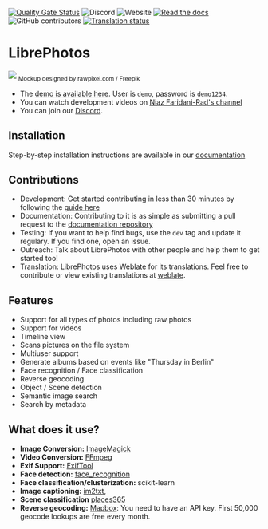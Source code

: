 [![Quality Gate Status](https://sonarcloud.io/api/project_badges/measure?project=LibrePhotos_ownphotos&metric=alert_status)](https://sonarcloud.io/dashboard?id=LibrePhotos_ownphotos) ![Discord](https://img.shields.io/discord/784619049208250388?style=plastic) ![Website](https://img.shields.io/website?down_color=lightgrey&down_message=offline&style=plastic&up_color=blue&up_message=online&url=https%3A%2F%2Flibrephotos.com)
[![Read the docs](https://img.shields.io/static/v1?label=Read&message=the%20docs&color=blue&style=plastic)](https://docs.librephotos.com/) ![GitHub contributors](https://img.shields.io/github/contributors/librephotos/librephotos?style=plastic)
<a href="https://hosted.weblate.org/engage/librephotos/">
<img src="https://hosted.weblate.org/widgets/librephotos/-/librephotos-frontend/svg-badge.svg" alt="Translation status" />
</a>

# LibrePhotos

![](https://github.com/LibrePhotos/librephotos/blob/dev/screenshots/mockups_main_fhd.png?raw=true)
<sub>Mockup designed by rawpixel.com / Freepik</sub>

- The [demo is available here](https://demo2.librephotos.com/). User is ```demo```, password is ```demo1234```.
- You can watch development videos on [Niaz Faridani-Rad's channel](https://www.youtube.com/channel/UCZJ2pk2BPKxwbuCV9LWDR0w)
- You can join our [Discord](https://discord.gg/xwRvtSDGWb).

## Installation

Step-by-step installation instructions are available in our [documentation](https://docs.librephotos.com/1/)

## Contributions
- Development: Get started contributing in less than 30 minutes by following the [guide here](https://docs.librephotos.com/1/dev_install/)
- Documentation: Contributing to it is as simple as submitting a pull request to the [documentation repository](https://github.com/LibrePhotos/librephotos.docs)
- Testing: If you want to help find bugs, use the ```dev``` tag and update it regulary. If you find one, open an issue.
- Outreach: Talk about LibrePhotos with other people and help them to get started too!
- Translation: LibrePhotos uses [Weblate](https://weblate.org/) for its translations. Feel free to contribute or view existing translations at [weblate](https://hosted.weblate.org/engage/librephotos/).

## Features

  - Support for all types of photos including raw photos
  - Support for videos
  - Timeline view
  - Scans pictures on the file system
  - Multiuser support
  - Generate albums based on events like "Thursday in Berlin"
  - Face recognition / Face classification
  - Reverse geocoding
  - Object / Scene detection
  - Semantic image search
  - Search by metadata

## What does it use?

- **Image Conversion:** [ImageMagick](https://github.com/ImageMagick/ImageMagick) 
- **Video Conversion:** [FFmpeg](https://github.com/FFmpeg/FFmpeg)
- **Exif Support:** [ExifTool](https://github.com/exiftool/exiftool)
- **Face detection:** [face_recognition](https://github.com/ageitgey/face_recognition) 
- **Face classification/clusterization:** scikit-learn
- **Image captioning:** [im2txt](https://github.com/HughKu/Im2txt), 
- **Scene classification** [places365](http://places.csail.mit.edu/)
- **Reverse geocoding:** [Mapbox](https://www.mapbox.com/): You need to have an API key. First 50,000 geocode lookups are free every month.
